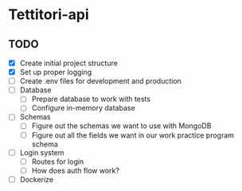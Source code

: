 # Tettitori-api

## TODO
- [x] Create initial project structure
- [x] Set up proper logging
- [ ] Create .env files for development and production
- [ ] Database
    - [ ] Prepare database to work with tests
    - [ ] Configure in-memory database
- [ ] Schemas
    - [ ] Figure out the schemas we want to use with MongoDB
    - [ ] Figure out all the fields we want in our work practice program schema
- [ ] Login system
    - [ ] Routes for login
    - [ ] How does auth flow work?
- [ ] Dockerize
